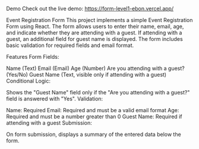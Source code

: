 Demo
Check out the live demo: https://form-level1-ebon.vercel.app/


Event Registration Form
This project implements a simple Event Registration Form using React. The form allows users to enter their name, email, age, 
and indicate whether they are attending with a guest. If attending with a guest, an additional field for guest name is displayed.
The form includes basic validation for required fields and email format.

Features
Form Fields:

Name (Text)
Email (Email)
Age (Number)
Are you attending with a guest? (Yes/No)
Guest Name (Text, visible only if attending with a guest)
Conditional Logic:

Shows the "Guest Name" field only if the "Are you attending with a guest?" field is answered with "Yes".
Validation:

Name: Required
Email: Required and must be a valid email format
Age: Required and must be a number greater than 0
Guest Name: Required if attending with a guest
Submission:

On form submission, displays a summary of the entered data below the form.
